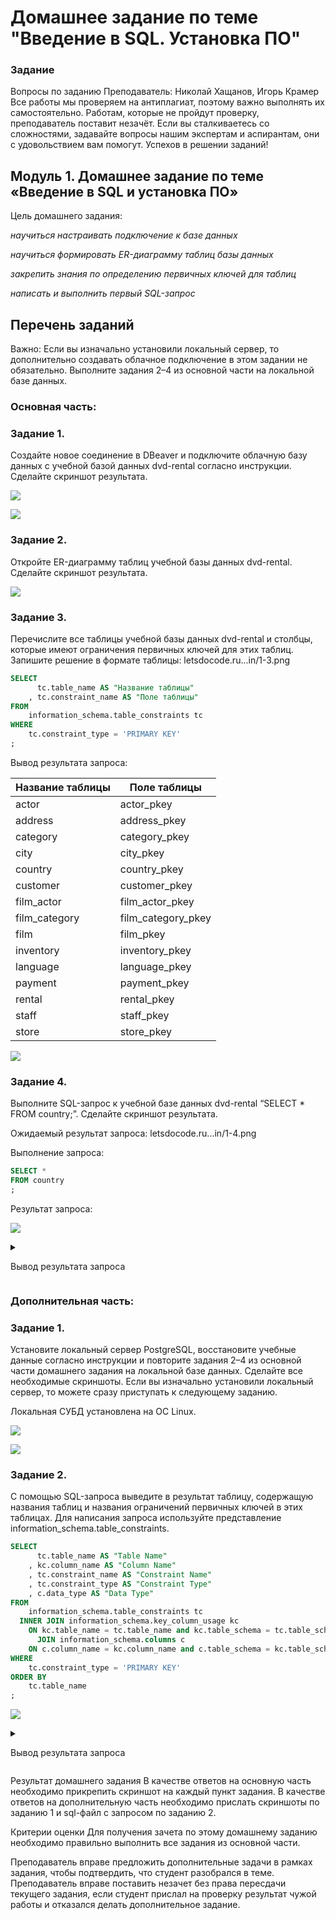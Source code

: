 # Домашнее задание по теме "Введение в SQL. Установка ПО"

### Задание

Вопросы по заданию
Преподаватель: Николай Хащанов, Игорь Крамер
Все работы мы проверяем на антиплагиат, поэтому важно выполнять их самостоятельно. Работам, которые не пройдут проверку, преподаватель поставит незачёт. Если вы сталкиваетесь со сложностями, задавайте вопросы нашим экспертам и аспирантам, они с удовольствием вам помогут. Успехов в решении заданий!

## Модуль 1. Домашнее задание по теме «Введение в SQL и установка ПО»

Цель домашнего задания:

_научиться настраивать подключение к базе данных_

_научиться формировать ER-диаграмму таблиц базы данных_

_закрепить знания по определению первичных ключей для таблиц_

_написать и выполнить первый SQL-запрос_

## Перечень заданий

Важно: Если вы изначально установили локальный сервер, то дополнительно создавать облачное подключение в этом задании не обязательно. Выполните задания 2–4 из основной части на локальной базе данных.

### Основная часть:

### Задание 1.
Создайте новое соединение в DBeaver и подключите облачную базу данных с учебной базой данных dvd-rental согласно инструкции. Сделайте скриншот результата.

![](./scrs/connect_to_cloud_db_pgsql.png)

![](./scrs/test_connection_to_cloud_db_pgsql.png)

### Задание 2.
Откройте ER-диаграмму таблиц учебной базы данных dvd-rental. Сделайте скриншот результата.

![](./scrs/ERD.png)

### Задание 3.
Перечислите все таблицы учебной базы данных dvd-rental и столбцы, которые имеют ограничения первичных ключей для этих таблиц. Запишите решение в формате таблицы: letsdocode.ru...in/1-3.png

```sql
SELECT
	  tc.table_name AS "Название таблицы"
	, tc.constraint_name AS "Поле таблицы"
FROM
	information_schema.table_constraints tc
WHERE
	tc.constraint_type = 'PRIMARY KEY'
;
```

Вывод результата запроса:

|Название таблицы|Поле таблицы|
|----------------|------------|
|actor|actor_pkey|
|address|address_pkey|
|category|category_pkey|
|city|city_pkey|
|country|country_pkey|
|customer|customer_pkey|
|film_actor|film_actor_pkey|
|film_category|film_category_pkey|
|film|film_pkey|
|inventory|inventory_pkey|
|language|language_pkey|
|payment|payment_pkey|
|rental|rental_pkey|
|staff|staff_pkey|
|store|store_pkey|

![](./scrs/sql_request_0.png)

<!--

|No.|Название таблицы|Поле таблицы, которое является первичным ключом|
|---|---|---|
|1|payment|payment_id|
|2|rental|rental_id|
|3|customer|customer_id|
|4|store|store_id|
|5|staff|staff_id|
|5|address|address_id|
|7|city|city_id|
|8|country|country_id|
|9|inventory|inventory_id|
|10|actor|actor_id|
|11|film_actor|actor_id, film_id|
|12|film|film_id|
|13|language|language_id|
|14|category|category_id|
|15|film_category|film_id, category_id|

-->

### Задание 4.
Выполните SQL-запрос к учебной базе данных dvd-rental “SELECT * FROM country;”. Сделайте скриншот результата.

Ожидаемый результат запроса: letsdocode.ru...in/1-4.png


Выполнение запроса:

```sql
SELECT * 
FROM country
;
```

Результат запроса:

![](./scrs/sql_request_1.png)


<details>
  <summary>
  
  Вывод результата запроса

  </summary>

|country_id|country|last_update|
|----------|-------|-----------|
|1|Afghanistan|2006-02-15 04:44:00.000|
|2|Algeria|2006-02-15 04:44:00.000|
|3|American Samoa|2006-02-15 04:44:00.000|
|4|Angola|2006-02-15 04:44:00.000|
|5|Anguilla|2006-02-15 04:44:00.000|
|6|Argentina|2006-02-15 04:44:00.000|
|7|Armenia|2006-02-15 04:44:00.000|
|8|Australia|2006-02-15 04:44:00.000|
|9|Austria|2006-02-15 04:44:00.000|
|10|Azerbaijan|2006-02-15 04:44:00.000|
|11|Bahrain|2006-02-15 04:44:00.000|
|12|Bangladesh|2006-02-15 04:44:00.000|
|13|Belarus|2006-02-15 04:44:00.000|
|14|Bolivia|2006-02-15 04:44:00.000|
|15|Brazil|2006-02-15 04:44:00.000|
|16|Brunei|2006-02-15 04:44:00.000|
|17|Bulgaria|2006-02-15 04:44:00.000|
|18|Cambodia|2006-02-15 04:44:00.000|
|19|Cameroon|2006-02-15 04:44:00.000|
|20|Canada|2006-02-15 04:44:00.000|
|21|Chad|2006-02-15 04:44:00.000|
|22|Chile|2006-02-15 04:44:00.000|
|23|China|2006-02-15 04:44:00.000|
|24|Colombia|2006-02-15 04:44:00.000|
|25|Congo, The Democratic Republic of the|2006-02-15 04:44:00.000|
|26|Czech Republic|2006-02-15 04:44:00.000|
|27|Dominican Republic|2006-02-15 04:44:00.000|
|28|Ecuador|2006-02-15 04:44:00.000|
|29|Egypt|2006-02-15 04:44:00.000|
|30|Estonia|2006-02-15 04:44:00.000|
|31|Ethiopia|2006-02-15 04:44:00.000|
|32|Faroe Islands|2006-02-15 04:44:00.000|
|33|Finland|2006-02-15 04:44:00.000|
|34|France|2006-02-15 04:44:00.000|
|35|French Guiana|2006-02-15 04:44:00.000|
|36|French Polynesia|2006-02-15 04:44:00.000|
|37|Gambia|2006-02-15 04:44:00.000|
|38|Germany|2006-02-15 04:44:00.000|
|39|Greece|2006-02-15 04:44:00.000|
|40|Greenland|2006-02-15 04:44:00.000|
|41|Holy See (Vatican City State)|2006-02-15 04:44:00.000|
|42|Hong Kong|2006-02-15 04:44:00.000|
|43|Hungary|2006-02-15 04:44:00.000|
|44|India|2006-02-15 04:44:00.000|
|45|Indonesia|2006-02-15 04:44:00.000|
|46|Iran|2006-02-15 04:44:00.000|
|47|Iraq|2006-02-15 04:44:00.000|
|48|Israel|2006-02-15 04:44:00.000|
|49|Italy|2006-02-15 04:44:00.000|
|50|Japan|2006-02-15 04:44:00.000|
|51|Kazakstan|2006-02-15 04:44:00.000|
|52|Kenya|2006-02-15 04:44:00.000|
|53|Kuwait|2006-02-15 04:44:00.000|
|54|Latvia|2006-02-15 04:44:00.000|
|55|Liechtenstein|2006-02-15 04:44:00.000|
|56|Lithuania|2006-02-15 04:44:00.000|
|57|Madagascar|2006-02-15 04:44:00.000|
|58|Malawi|2006-02-15 04:44:00.000|
|59|Malaysia|2006-02-15 04:44:00.000|
|60|Mexico|2006-02-15 04:44:00.000|
|61|Moldova|2006-02-15 04:44:00.000|
|62|Morocco|2006-02-15 04:44:00.000|
|63|Mozambique|2006-02-15 04:44:00.000|
|64|Myanmar|2006-02-15 04:44:00.000|
|65|Nauru|2006-02-15 04:44:00.000|
|66|Nepal|2006-02-15 04:44:00.000|
|67|Netherlands|2006-02-15 04:44:00.000|
|68|New Zealand|2006-02-15 04:44:00.000|
|69|Nigeria|2006-02-15 04:44:00.000|
|70|North Korea|2006-02-15 04:44:00.000|
|71|Oman|2006-02-15 04:44:00.000|
|72|Pakistan|2006-02-15 04:44:00.000|
|73|Paraguay|2006-02-15 04:44:00.000|
|74|Peru|2006-02-15 04:44:00.000|
|75|Philippines|2006-02-15 04:44:00.000|
|76|Poland|2006-02-15 04:44:00.000|
|77|Puerto Rico|2006-02-15 04:44:00.000|
|78|Romania|2006-02-15 04:44:00.000|
|79|Runion|2006-02-15 04:44:00.000|
|80|Russian Federation|2006-02-15 04:44:00.000|
|81|Saint Vincent and the Grenadines|2006-02-15 04:44:00.000|
|82|Saudi Arabia|2006-02-15 04:44:00.000|
|83|Senegal|2006-02-15 04:44:00.000|
|84|Slovakia|2006-02-15 04:44:00.000|
|85|South Africa|2006-02-15 04:44:00.000|
|86|South Korea|2006-02-15 04:44:00.000|
|87|Spain|2006-02-15 04:44:00.000|
|88|Sri Lanka|2006-02-15 04:44:00.000|
|89|Sudan|2006-02-15 04:44:00.000|
|90|Sweden|2006-02-15 04:44:00.000|
|91|Switzerland|2006-02-15 04:44:00.000|
|92|Taiwan|2006-02-15 04:44:00.000|
|93|Tanzania|2006-02-15 04:44:00.000|
|94|Thailand|2006-02-15 04:44:00.000|
|95|Tonga|2006-02-15 04:44:00.000|
|96|Tunisia|2006-02-15 04:44:00.000|
|97|Turkey|2006-02-15 04:44:00.000|
|98|Turkmenistan|2006-02-15 04:44:00.000|
|99|Tuvalu|2006-02-15 04:44:00.000|
|100|Ukraine|2006-02-15 04:44:00.000|
|101|United Arab Emirates|2006-02-15 04:44:00.000|
|102|United Kingdom|2006-02-15 04:44:00.000|
|103|United States|2006-02-15 04:44:00.000|
|104|Venezuela|2006-02-15 04:44:00.000|
|105|Vietnam|2006-02-15 04:44:00.000|
|106|Virgin Islands, U.S.|2006-02-15 04:44:00.000|
|107|Yemen|2006-02-15 04:44:00.000|
|108|Yugoslavia|2006-02-15 04:44:00.000|
|109|Zambia|2006-02-15 04:44:00.000|

</details>

### Дополнительная часть:

### Задание 1.
Установите локальный сервер PostgreSQL, восстановите учебные данные согласно инструкции и повторите задания 2–4 из основной части домашнего задания на локальной базе данных. Сделайте все необходимые скриншоты. Если вы изначально установили локальный сервер, то можете сразу приступать к следующему заданию.

Локальная СУБД установлена на ОС Linux. 

![](./scrs/connect_to_local_db_pgsql.png)

![](./scrs/test_connection_to_local_db_pgsql.png)

### Задание 2.
С помощью SQL-запроса выведите в результат таблицу, содержащую названия таблиц и названия ограничений первичных ключей в этих таблицах. Для написания запроса используйте представление information_schema.table_constraints.

```sql
SELECT 
	  tc.table_name AS "Table Name" 
	, kc.column_name AS "Column Name"
	, tc.constraint_name AS "Constraint Name" 
	, tc.constraint_type AS "Constraint Type"
	, c.data_type AS "Data Type"
FROM 
	information_schema.table_constraints tc
  INNER JOIN information_schema.key_column_usage kc 
    ON kc.table_name = tc.table_name and kc.table_schema = tc.table_schema and kc.constraint_name = tc.constraint_name
      JOIN information_schema.columns c 
	ON c.column_name = kc.column_name and c.table_schema = kc.table_schema 
WHERE 
	tc.constraint_type = 'PRIMARY KEY'
ORDER BY 
	tc.table_name
;
```

![](./scrs/sql_request_2.png)


<details>
  <summary>

  Вывод результата запроса

  </summary>

|Table Name|Column Name|Constraint Name|Constraint Type|Data Type|
|----------|-----------|---------------|---------------|---------|
|actor|actor_id|actor_pkey|PRIMARY KEY|smallint|
|actor|actor_id|actor_pkey|PRIMARY KEY|integer|
|actor|actor_id|actor_pkey|PRIMARY KEY|integer|
|address|address_id|address_pkey|PRIMARY KEY|smallint|
|address|address_id|address_pkey|PRIMARY KEY|smallint|
|address|address_id|address_pkey|PRIMARY KEY|smallint|
|address|address_id|address_pkey|PRIMARY KEY|integer|
|category|category_id|category_pkey|PRIMARY KEY|integer|
|category|category_id|category_pkey|PRIMARY KEY|smallint|
|city|city_id|city_pkey|PRIMARY KEY|smallint|
|city|city_id|city_pkey|PRIMARY KEY|integer|
|country|country_id|country_pkey|PRIMARY KEY|smallint|
|country|country_id|country_pkey|PRIMARY KEY|integer|
|customer|customer_id|customer_pkey|PRIMARY KEY|integer|
|customer|customer_id|customer_pkey|PRIMARY KEY|smallint|
|customer|customer_id|customer_pkey|PRIMARY KEY|smallint|
|film|film_id|film_pkey|PRIMARY KEY|integer|
|film|film_id|film_pkey|PRIMARY KEY|smallint|
|film|film_id|film_pkey|PRIMARY KEY|smallint|
|film|film_id|film_pkey|PRIMARY KEY|smallint|
|film_actor|film_id|film_actor_pkey|PRIMARY KEY|smallint|
|film_actor|film_id|film_actor_pkey|PRIMARY KEY|smallint|
|film_actor|film_id|film_actor_pkey|PRIMARY KEY|smallint|
|film_actor|actor_id|film_actor_pkey|PRIMARY KEY|integer|
|film_actor|actor_id|film_actor_pkey|PRIMARY KEY|smallint|
|film_actor|actor_id|film_actor_pkey|PRIMARY KEY|integer|
|film_actor|film_id|film_actor_pkey|PRIMARY KEY|integer|
|film_category|category_id|film_category_pkey|PRIMARY KEY|smallint|
|film_category|film_id|film_category_pkey|PRIMARY KEY|integer|
|film_category|film_id|film_category_pkey|PRIMARY KEY|smallint|
|film_category|film_id|film_category_pkey|PRIMARY KEY|smallint|
|film_category|film_id|film_category_pkey|PRIMARY KEY|smallint|
|film_category|category_id|film_category_pkey|PRIMARY KEY|integer|
|inventory|inventory_id|inventory_pkey|PRIMARY KEY|integer|
|inventory|inventory_id|inventory_pkey|PRIMARY KEY|integer|
|language|language_id|language_pkey|PRIMARY KEY|smallint|
|language|language_id|language_pkey|PRIMARY KEY|integer|
|payment|payment_id|payment_pkey|PRIMARY KEY|integer|
|rental|rental_id|rental_pkey|PRIMARY KEY|integer|
|rental|rental_id|rental_pkey|PRIMARY KEY|integer|
|staff|staff_id|staff_pkey|PRIMARY KEY|smallint|
|staff|staff_id|staff_pkey|PRIMARY KEY|smallint|
|staff|staff_id|staff_pkey|PRIMARY KEY|integer|
|store|store_id|store_pkey|PRIMARY KEY|smallint|
|store|store_id|store_pkey|PRIMARY KEY|smallint|
|store|store_id|store_pkey|PRIMARY KEY|smallint|
|store|store_id|store_pkey|PRIMARY KEY|integer|

</details>


Результат домашнего задания
В качестве ответов на основную часть необходимо прикрепить скриншот на каждый пункт задания.
В качестве ответов на дополнительную часть необходимо прислать скриншоты по заданию 1 и sql-файл с запросом по заданию 2.

Критерии оценки
Для получения зачета по этому домашнему заданию необходимо правильно выполнить все задания из основной части.

Преподаватель вправе предложить дополнительные задачи в рамках задания, чтобы подтвердить, что студент разобрался в теме.
Преподаватель вправе поставить незачет без права пересдачи текущего задания, если студент прислал на проверку результат чужой работы и отказался делать дополнительное задание.
